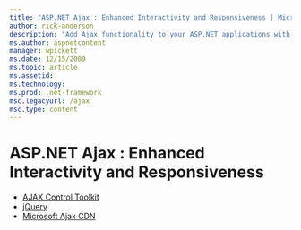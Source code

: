 ```yaml
---
title: "ASP.NET Ajax : Enhanced Interactivity and Responsiveness | Microsoft Docs"
author: rick-anderson
description: "Add Ajax functionality to your ASP.NET applications with jQuery or the Ajax Control Toolkit. Improve the performance of your Ajax applications with the Micro..."
ms.author: aspnetcontent
manager: wpickett
ms.date: 12/15/2009
ms.topic: article
ms.assetid: 
ms.technology: 
ms.prod: .net-framework
msc.legacyurl: /ajax
msc.type: content
---
```

ASP.NET Ajax : Enhanced Interactivity and Responsiveness
====================
- [AJAX Control Toolkit](https://go.devexpress.com/AjaxControlToolkit_ASP_Resources_ASP_AJAX_Index.aspx)
- [jQuery](http://jquery.com/)
- [Microsoft Ajax CDN](cdn/overview.md)